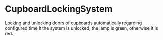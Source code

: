 # CupboardLockingSystem
Locking and unlocking doors of cupboards automatically regarding configured time
If the system is unlocked, the lamp is green, otherwise it is red.

